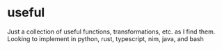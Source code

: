 # useful
Just a collection of useful functions, transformations, etc. as I find them. Looking to implement in python, rust, typescript, nim,  java, and bash
